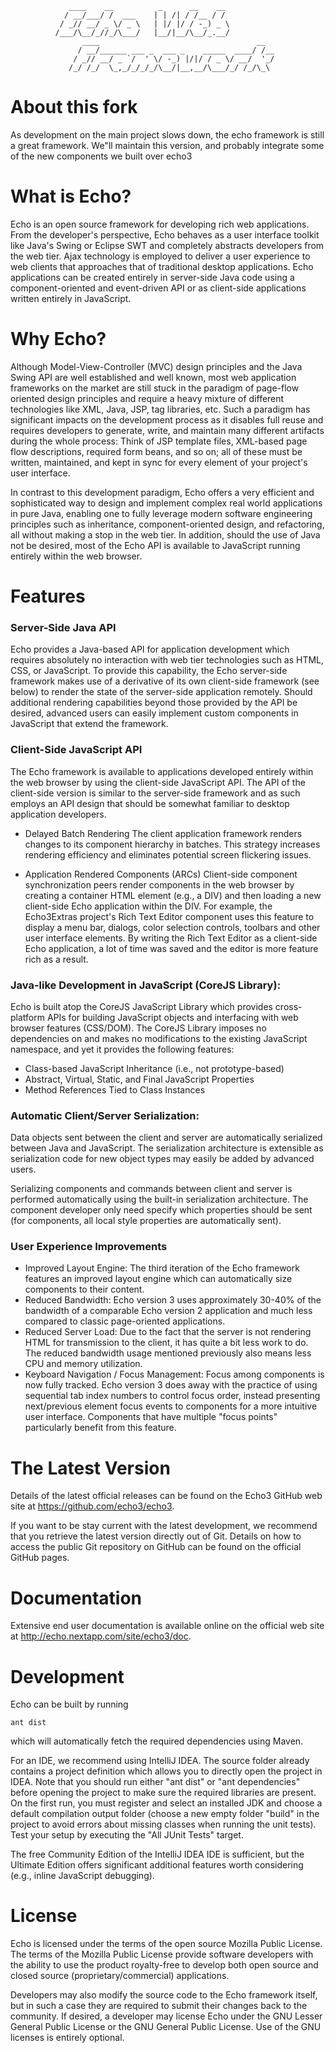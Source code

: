                  ____    __          _      __    __ 
                / __/___/ /  ___    | | /| / /__ / / 
               / _// __/ _ \/ _ \   | |/ |/ / -_) _ \
              /___/\__/_//_/\___/   |__/|__/\__/_.__/
                    ____                                   __  
                   / __/______ ___ _  ___ _    _____  ____/ /__
                  / _// __/ _ `/  ' \/ -_) |/|/ / _ \/ __/  '_/
                 /_/ /_/  \_,_/_/_/_/\__/|__,__/\___/_/ /_/\_\ 
                                                               

About this fork
===============

As development on the main project slows down, the echo framework is still a 
great framework.
We"ll maintain this version, and probably integrate some of the new components
we built over echo3

What is Echo?
=============

Echo is an open source framework for developing rich web applications. From the
developer's perspective, Echo behaves as a user interface toolkit like Java's
Swing or Eclipse SWT and completely abstracts developers from the web tier. Ajax
technology is employed to deliver a user experience to web clients that
approaches that of traditional desktop applications. Echo applications can be
created entirely in server-side Java code using a component-oriented and
event-driven API or as client-side applications written entirely in JavaScript.


Why Echo?
=========

Although Model-View-Controller (MVC) design principles and the Java Swing API
are well established and well known, most web application frameworks on the
market are still stuck in the paradigm of page-flow oriented design principles
and require a heavy mixture of different technologies like XML, Java, JSP, tag
libraries, etc. Such a paradigm has significant impacts on the development
process as it disables full reuse and requires developers to generate, write,
and maintain many different artifacts during the whole process: Think of JSP
template files, XML-based page flow descriptions, required form beans, and so
on; all of these must be written, maintained, and kept in sync for every element
of your project's user interface.

In contrast to this development paradigm, Echo offers a very efficient and
sophisticated way to design and implement complex real world applications in
pure Java, enabling one to fully leverage modern software engineering principles
such as inheritance, component-oriented design, and refactoring, all without
making a stop in the web tier. In addition, should the use of Java not be
desired, most of the Echo API is available to JavaScript running entirely within
the web browser.


Features
========

### Server-Side Java API
  Echo provides a Java-based API for application development which requires
  absolutely no interaction with web tier technologies such as HTML, CSS, or
  JavaScript. To provide this capability, the Echo server-side framework makes
  use of a derivative of its own client-side framework (see below) to render the
  state of the server-side application remotely. Should additional rendering
  capabilities beyond those provided by the API be desired, advanced users can
  easily implement custom components in JavaScript that extend the framework.

### Client-Side JavaScript API
  The Echo framework is available to applications developed entirely within the
  web browser by using the client-side JavaScript API. The API of the
  client-side version is similar to the server-side framework and as such
  employs an API design that should be somewhat familiar to desktop application
  developers.
  
* Delayed Batch Rendering
    The client application framework renders changes to its component hierarchy
    in batches. This strategy increases rendering efficiency and eliminates 
    potential screen flickering issues.

* Application Rendered Components (ARCs)
    Client-side component synchronization peers render components in the web
    browser by creating a container HTML element (e.g., a DIV) and then loading
    a new client-side Echo application within the DIV. For example, the
    Echo3Extras project's Rich Text Editor component uses this feature to
    display a menu bar, dialogs, color selection controls, toolbars and other
    user interface elements. By writing the Rich Text Editor as a client-side
    Echo application, a lot of time was saved and the editor is more feature
    rich as a result.

### Java-like Development in JavaScript (CoreJS Library):
  Echo is built atop the CoreJS JavaScript Library which provides cross-platform
  APIs for building JavaScript objects and interfacing with web browser features
  (CSS/DOM). The CoreJS Library imposes no dependencies on and makes no
  modifications to the existing JavaScript namespace, and yet it provides the
  following features:
  
   - Class-based JavaScript Inheritance (i.e., not prototype-based)
   - Abstract, Virtual, Static, and Final JavaScript Properties
   - Method References Tied to Class Instances

### Automatic Client/Server Serialization:
  Data objects sent between the client and server are automatically serialized
  between Java and JavaScript. The serialization architecture is extensible as
  serialization code for new object types may easily be added by advanced users.
  
  Serializing components and commands between client and server is performed
  automatically using the built-in serialization architecture. The component
  developer only need specify which properties should be sent (for components,
  all local style properties are automatically sent).

### User Experience Improvements
* Improved Layout Engine:
    The third iteration of the Echo framework features an improved layout engine
    which can automatically size components to their content.
* Reduced Bandwidth:
    Echo version 3 uses approximately 30-40% of the bandwidth of a comparable
    Echo version 2 application and much less compared to classic page-oriented
    applications.
* Reduced Server Load:
    Due to the fact that the server is not rendering HTML for transmission to
    the client, it has quite a bit less work to do. The reduced bandwidth usage
    mentioned previously also means less CPU and memory utilization.
* Keyboard Navigation / Focus Management:
    Focus among components is now fully tracked. Echo version 3 does away with
    the practice of using sequential tab index numbers to control focus order,
    instead presenting next/previous element focus events to components for a
    more intuitive user interface. Components that have multiple "focus points"
    particularly benefit from this feature.


The Latest Version
==================

Details of the latest official releases can be found on the Echo3 GitHub web
site at <https://github.com/echo3/echo3>.

If you want to be stay current with the latest development, we recommend that
you retrieve the latest version directly out of Git. Details on how to access
the public Git repository on GitHub can be found on the official GitHub pages.


Documentation
=============

Extensive end user documentation is available online on the official web site at
<http://echo.nextapp.com/site/echo3/doc>.


Development
===========
Echo can be built by running

    ant dist

which will automatically fetch the required dependencies using Maven.

For an IDE, we recommend using IntelliJ IDEA. The source folder already contains
a project definition which allows you to directly open the project in IDEA. Note
that you should run either "ant dist" or "ant dependencies" before opening the
project to make sure the required libraries are present. On the first run, you
must register and select an installed JDK and choose a default compilation
output folder (choose a new empty folder "build" in the project to avoid errors
about missing classes when running the unit tests). Test your setup by executing
the "All JUnit Tests" target.

The free Community Edition of the IntelliJ IDEA IDE is sufficient, but the
Ultimate Edition offers significant additional features worth considering (e.g.,
inline JavaScript debugging).


License
=======

Echo is licensed under the terms of the open source Mozilla Public License. The
terms of the Mozilla Public License provide software developers with the ability
to use the product royalty-free to develop both open source and closed source
(proprietary/commercial) applications.

Developers may also modify the source code to the Echo framework itself, but in
such a case they are required to submit their changes back to the community. If
desired, a developer may license Echo under the GNU Lesser General Public
License or the GNU General Public License. Use of the GNU licenses is entirely
optional.
